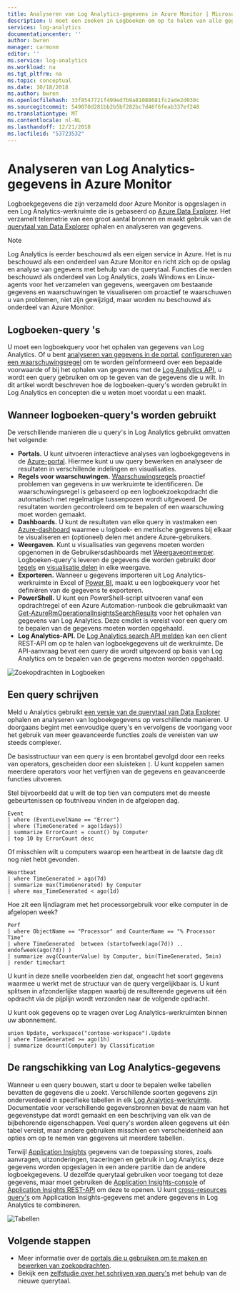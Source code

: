 ```yaml
---
title: Analyseren van Log Analytics-gegevens in Azure Monitor | Microsoft Docs
description: U moet een zoeken in Logboeken om op te halen van alle gegevens van Log Analytics.  In dit artikel wordt beschreven hoe u met nieuwe log searches in Log Analytics worden gebruikt en concepten die u nodig hebt om te begrijpen voordat deze is gemaakt.
services: log-analytics
documentationcenter: ''
author: bwren
manager: carmonm
editor: ''
ms.service: log-analytics
ms.workload: na
ms.tgt_pltfrm: na
ms.topic: conceptual
ms.date: 10/18/2018
ms.author: bwren
ms.openlocfilehash: 33f8547721f499ed7b9a81088681fc2ade2d030c
ms.sourcegitcommit: 549070d281bb2b5bf282bc7d46f6feab337ef248
ms.translationtype: MT
ms.contentlocale: nl-NL
ms.lasthandoff: 12/21/2018
ms.locfileid: "53723532"
---
```

# <a name="analyze-log-analytics-data-in-azure-monitor"></a>Analyseren van Log Analytics-gegevens in Azure Monitor

Logboekgegevens die zijn verzameld door Azure Monitor is opgeslagen in een Log Analytics-werkruimte die is gebaseerd op [Azure Data Explorer](/azure/data-explorer). Het verzamelt telemetrie van een groot aantal bronnen en maakt gebruik van de [querytaal van Data Explorer](/azure/kusto/query) ophalen en analyseren van gegevens.

> [!NOTE]
> Log Analytics is eerder beschouwd als een eigen service in Azure. Het is nu beschouwd als een onderdeel van Azure Monitor en richt zich op de opslag en analyse van gegevens met behulp van de querytaal. Functies die werden beschouwd als onderdeel van Log Analytics, zoals Windows en Linux-agents voor het verzamelen van gegevens, weergaven om bestaande gegevens en waarschuwingen te visualiseren om proactief te waarschuwen u van problemen, niet zijn gewijzigd, maar worden nu beschouwd als onderdeel van Azure Monitor.



## <a name="log-queries"></a>Logboeken-query 's

U moet een logboekquery voor het ophalen van gegevens van Log Analytics.  Of u bent [analyseren van gegevens in de portal](../../azure-monitor/log-query/portals.md), [configureren van een waarschuwingsregel](../../azure-monitor/platform/alerts-metric.md) om te worden geïnformeerd over een bepaalde voorwaarde of bij het ophalen van gegevens met de [Log Analytics API](https://dev.loganalytics.io/), u wordt een query gebruiken om op te geven van de gegevens die u wilt.  In dit artikel wordt beschreven hoe de logboeken-query's worden gebruikt in Log Analytics en concepten die u weten moet voordat u een maakt.



## <a name="where-log-queries-are-used"></a>Wanneer logboeken-query's worden gebruikt

De verschillende manieren die u query's in Log Analytics gebruikt omvatten het volgende:

- **Portals.** U kunt uitvoeren interactieve analyses van logboekgegevens in de [Azure-portal](../../azure-monitor/log-query/portals.md).  Hiermee kunt u uw query bewerken en analyseer de resultaten in verschillende indelingen en visualisaties.  
- **Regels voor waarschuwingen.** [Waarschuwingsregels](../../azure-monitor/platform/alerts-overview.md) proactief problemen van gegevens in uw werkruimte te identificeren.  De waarschuwingsregel is gebaseerd op een logboekzoekopdracht die automatisch met regelmatige tussenpozen wordt uitgevoerd.  De resultaten worden gecontroleerd om te bepalen of een waarschuwing moet worden gemaakt.
- **Dashboards.** U kunt de resultaten van elke query in vastmaken een [Azure-dashboard](../../azure-monitor/platform/dashboards.md) waarmee u logboek- en metrische gegevens bij elkaar te visualiseren en (optioneel) delen met andere Azure-gebruikers. 
- **Weergaven.**  Kunt u visualisaties van gegevens moeten worden opgenomen in de Gebruikersdashboards met [Weergaveontwerper](../../azure-monitor/platform/view-designer.md).  Logboeken-query's leveren de gegevens die worden gebruikt door [tegels](../../azure-monitor/platform/view-designer-tiles.md) en [visualisatie delen](../../azure-monitor/platform/view-designer-parts.md) in elke weergave.  
- **Exporteren.**  Wanneer u gegevens importeren uit Log Analytics-werkruimte in Excel of [Power BI](../../azure-monitor/platform/powerbi.md), maakt u een logboekquery voor het definiëren van de gegevens te exporteren.
- **PowerShell.** U kunt een PowerShell-script uitvoeren vanaf een opdrachtregel of een Azure Automation-runbook die gebruikmaakt van [Get-AzureRmOperationalInsightsSearchResults](https://docs.microsoft.com/powershell/module/azurerm.operationalinsights/get-azurermoperationalinsightssearchresults?view=azurermps-4.0.0) voor het ophalen van gegevens van Log Analytics.  Deze cmdlet is vereist voor een query om te bepalen van de gegevens moeten worden opgehaald.
- **Log Analytics-API.**  De [Log Analytics search API melden](../../azure-monitor/platform/alerts-overview.md) kan een client REST-API om op te halen van logboekgegevens uit de werkruimte.  De API-aanvraag bevat een query die wordt uitgevoerd op basis van Log Analytics om te bepalen van de gegevens moeten worden opgehaald.

![Zoekopdrachten in Logboeken](media/log-query-overview/queries-overview.png)

## <a name="write-a-query"></a>Een query schrijven
Meld u Analytics gebruikt [een versie van de querytaal van Data Explorer](../../azure-monitor/log-query/get-started-queries.md) ophalen en analyseren van logboekgegevens op verschillende manieren.  U doorgaans begint met eenvoudige query's en vervolgens de voortgang voor het gebruik van meer geavanceerde functies zoals de vereisten van uw steeds complexer.

De basisstructuur van een query is een brontabel gevolgd door een reeks van operators, gescheiden door een sluisteken `|`.  U kunt koppelen samen meerdere operators voor het verfijnen van de gegevens en geavanceerde functies uitvoeren.

Stel bijvoorbeeld dat u wilt de top tien van computers met de meeste gebeurtenissen op foutniveau vinden in de afgelopen dag.

```Kusto
Event
| where (EventLevelName == "Error")
| where (TimeGenerated > ago(1days))
| summarize ErrorCount = count() by Computer
| top 10 by ErrorCount desc
```

Of misschien wilt u computers waarop een heartbeat in de laatste dag dit nog niet hebt gevonden.

```Kusto
Heartbeat
| where TimeGenerated > ago(7d)
| summarize max(TimeGenerated) by Computer
| where max_TimeGenerated < ago(1d)  
```

Hoe zit een lijndiagram met het processorgebruik voor elke computer in de afgelopen week?

```Kusto
Perf
| where ObjectName == "Processor" and CounterName == "% Processor Time"
| where TimeGenerated  between (startofweek(ago(7d)) .. endofweek(ago(7d)) )
| summarize avg(CounterValue) by Computer, bin(TimeGenerated, 5min)
| render timechart    
```

U kunt in deze snelle voorbeelden zien dat, ongeacht het soort gegevens waarmee u werkt met de structuur van de query vergelijkbaar is.  U kunt splitsen in afzonderlijke stappen waarbij de resulterende gegevens uit één opdracht via de pijplijn wordt verzonden naar de volgende opdracht.

U kunt ook gegevens op te vragen over Log Analytics-werkruimten binnen uw abonnement.

```Kusto
union Update, workspace("contoso-workspace").Update
| where TimeGenerated >= ago(1h)
| summarize dcount(Computer) by Classification 
```

## <a name="how-log-analytics-data-is-organized"></a>De rangschikking van Log Analytics-gegevens
Wanneer u een query bouwen, start u door te bepalen welke tabellen bevatten de gegevens die u zoekt. Verschillende soorten gegevens zijn onderverdeeld in specifieke tabellen in elk [Log Analytics-werkruimte](../../azure-monitor/learn/quick-create-workspace.md).  Documentatie voor verschillende gegevensbronnen bevat de naam van het gegevenstype dat wordt gemaakt en een beschrijving van elk van de bijbehorende eigenschappen.  Veel query's worden alleen gegevens uit één tabel vereist, maar andere gebruiken misschien een verscheidenheid aan opties om op te nemen van gegevens uit meerdere tabellen.

Terwijl [Application Insights](../../application-insights/app-insights-overview.md) gegevens van de toepassing stores, zoals aanvragen, uitzonderingen, traceringen en gebruik in Log Analytics, deze gegevens worden opgeslagen in een andere partitie dan de andere logboekgegevens. U dezelfde querytaal gebruiken voor toegang tot deze gegevens, maar moet gebruiken de [Application Insights-console](../../azure-monitor/app/analytics.md) of [Application Insights REST-API](https://dev.applicationinsights.io/) om deze te openen. U kunt [cross-resources query's](../../azure-monitor/log-query/cross-workspace-query.md) om Application Insights-gegevens met andere gegevens in Log Analytics te combineren.


![Tabellen](media/log-query-overview/queries-tables.png)







## <a name="next-steps"></a>Volgende stappen

- Meer informatie over de [portals die u gebruiken om te maken en bewerken van zoekopdrachten](../../azure-monitor/log-query/portals.md).
- Bekijk een [zelfstudie over het schrijven van query's](../../azure-monitor/log-query/get-started-queries.md) met behulp van de nieuwe querytaal.
